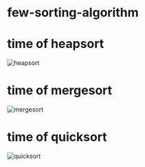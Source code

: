 # few-sorting-algorithm
# time of heapsort
![heapsort](https://user-images.githubusercontent.com/31182783/48967693-ddc70a80-f027-11e8-9049-d89ace3f3d90.PNG)
# time of mergesort
![mergesort](https://user-images.githubusercontent.com/31182783/48967696-ecadbd00-f027-11e8-8666-1745f3fae50b.PNG)
# time of quicksort
![quicksort](https://user-images.githubusercontent.com/31182783/48967697-efa8ad80-f027-11e8-8047-89ca73d255ff.PNG)
